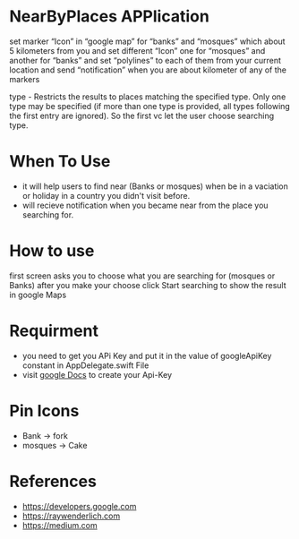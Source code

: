 # NearByPlaces APPlication
set marker “Icon” in “google map” for “banks” and “mosques”  which about 5 kilometers from you and set different “Icon”  one for “mosques” and another for   “banks” and set “polylines” to each of them from your current location and send “notification” when you are about kilometer of any of the markers 

type - Restricts the results to places matching the specified type. Only one type may be specified (if more than one type is provided, all types following the first entry are ignored). 
So the first vc let the user choose searching type.

# When To Use 
- it will help users to find near (Banks or mosques) when be in a vaciation or holiday in a country you didn't visit before.
- will recieve notification when you became near from the place you searching for.

# How to use 
first screen asks you to choose what you are searching for (mosques or Banks) after you make your choose click Start searching to show the result in google Maps 


# Requirment
- you need to get you APi Key and put it in the value of googleApiKey constant in AppDelegate.swift File 
- visit [google Docs](https://developers.google.com/maps/documentation/ios-sdk/intro) to create your Api-Key

# Pin Icons
- Bank -> fork
- mosques -> Cake

# References
- https://developers.google.com
- https://raywenderlich.com
- https://medium.com
